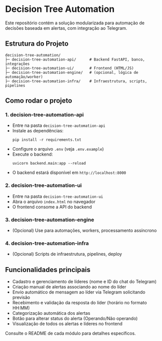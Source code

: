 # Decision Tree Automation

Este repositório contém a solução modularizada para automação de decisões baseada em alertas, com integração ao Telegram.

## Estrutura do Projeto

```
decision-tree-automation/
├─ decision-tree-automation-api/      # Backend FastAPI, banco, integrações
├─ decision-tree-automation-ui/       # Frontend (HTML/JS)
├─ decision-tree-automation-engine/   # (opcional, lógica de automação/worker)
├─ decision-tree-automation-infra/    # Infraestrutura, scripts, pipelines
```

## Como rodar o projeto

### 1. decision-tree-automation-api
- Entre na pasta `decision-tree-automation-api`
- Instale as dependências:
  ```
  pip install -r requirements.txt
  ```
- Configure o arquivo `.env` (veja `.env.example`)
- Execute o backend:
  ```
  uvicorn backend.main:app --reload
  ```
- O backend estará disponível em `http://localhost:8000`

### 2. decision-tree-automation-ui
- Entre na pasta `decision-tree-automation-ui`
- Abra o arquivo `index.html` no navegador
- O frontend consome a API do backend

### 3. decision-tree-automation-engine
- (Opcional) Use para automações, workers, processamento assíncrono

### 4. decision-tree-automation-infra
- (Opcional) Scripts de infraestrutura, pipelines, deploy

## Funcionalidades principais
- Cadastro e gerenciamento de líderes (nome e ID do chat do Telegram)
- Criação manual de alertas associando ao nome do líder
- Envio automático de mensagem ao líder via Telegram solicitando previsão
- Recebimento e validação da resposta do líder (horário no formato HH:MM)
- Categorização automática dos alertas
- Botão para alterar status do alerta (Operando/Não operando)
- Visualização de todos os alertas e líderes no frontend

Consulte o README de cada módulo para detalhes específicos. 